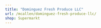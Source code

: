 ```yaml
---
title: "Dominguez Fresh Produce LLC"
url: /mcallen/dominguez-fresh-produce-llc/
shop: Supermarkt
---
```

